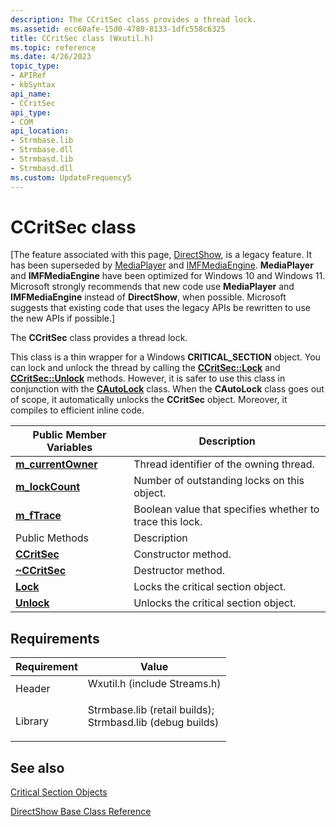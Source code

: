```yaml
---
description: The CCritSec class provides a thread lock.
ms.assetid: ecc60afe-15d0-4780-8133-1dfc558c6325
title: CCritSec class (Wxutil.h)
ms.topic: reference
ms.date: 4/26/2023
topic_type: 
- APIRef
- kbSyntax
api_name: 
- CCritSec
api_type: 
- COM
api_location: 
- Strmbase.lib
- Strmbase.dll
- Strmbasd.lib
- Strmbasd.dll
ms.custom: UpdateFrequency5
---
```


# CCritSec class

\[The feature associated with this page, [DirectShow](/windows/win32/directshow/directshow), is a legacy feature. It has been superseded by [MediaPlayer](/uwp/api/Windows.Media.Playback.MediaPlayer) and [IMFMediaEngine](/windows/win32/api/mfmediaengine/nn-mfmediaengine-imfmediaengine). **MediaPlayer** and **IMFMediaEngine** have been optimized for Windows 10 and Windows 11. Microsoft strongly recommends that new code use **MediaPlayer** and **IMFMediaEngine** instead of **DirectShow**, when possible. Microsoft suggests that existing code that uses the legacy APIs be rewritten to use the new APIs if possible.\]

The **CCritSec** class provides a thread lock.

This class is a thin wrapper for a Windows **CRITICAL\_SECTION** object. You can lock and unlock the thread by calling the [**CCritSec::Lock**](ccritsec-lock.md) and [**CCritSec::Unlock**](ccritsec-unlock.md) methods. However, it is safer to use this class in conjunction with the [**CAutoLock**](cautolock.md) class. When the **CAutoLock** class goes out of scope, it automatically unlocks the **CCritSec** object. Moreover, it compiles to efficient inline code.



| Public Member Variables                            | Description                                              |
|----------------------------------------------------|----------------------------------------------------------|
| [**m\_currentOwner**](ccritsec-m-currentowner.md) | Thread identifier of the owning thread.                  |
| [**m\_lockCount**](ccritsec-m-lockcount.md)       | Number of outstanding locks on this object.              |
| [**m\_fTrace**](ccritsec-m-ftrace.md)             | Boolean value that specifies whether to trace this lock. |
| Public Methods                                     | Description                                              |
| [**CCritSec**](ccritsec-ccritsec.md)              | Constructor method.                                      |
| [**~CCritSec**](ccritsec--ccritsec.md)            | Destructor method.                                       |
| [**Lock**](ccritsec-lock.md)                      | Locks the critical section object.                       |
| [**Unlock**](ccritsec-unlock.md)                  | Unlocks the critical section object.                     |



 

## Requirements



| Requirement | Value |
|--------------------|--------------------------------------------------------------------------------------------------------------------------------------------------------------------------------------------|
| Header<br/>  | <dl> <dt>Wxutil.h (include Streams.h)</dt> </dl>                                                                                    |
| Library<br/> | <dl> <dt>Strmbase.lib (retail builds); </dt> <dt>Strmbasd.lib (debug builds)</dt> </dl> |



## See also

<dl> <dt>

[Critical Section Objects](/windows/desktop/Sync/critical-section-objects)
</dt> <dt>

[DirectShow Base Class Reference](base-class-reference.md)
</dt> </dl>

 

